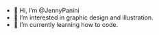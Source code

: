 - 👋 Hi, I’m @JennyPanini
- 👀 I’m interested in graphic design and illustration.
- 🌱 I’m currently learning how to code.
